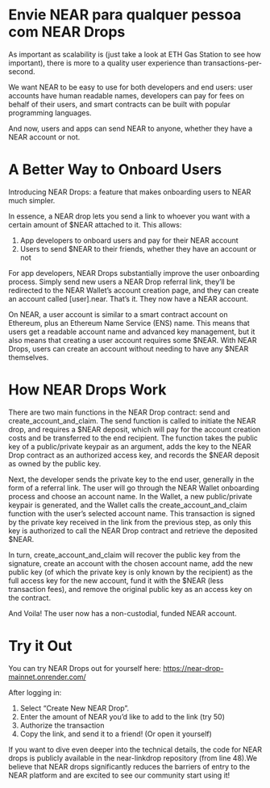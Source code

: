 # Envie NEAR para qualquer pessoa com NEAR Drops

As important as scalability is (just take a look at ETH Gas Station to see how important), there is more to a quality user experience than transactions-per-second.

We want NEAR to be easy to use for both developers and end users: user accounts have human readable names, developers can pay for fees on behalf of their users, and smart contracts can be built with popular programming languages.

And now, users and apps can send NEAR to anyone, whether they have a NEAR account or not.

# A Better Way to Onboard Users

Introducing NEAR Drops: a feature that makes onboarding users to NEAR much simpler.

In essence, a NEAR drop lets you send a link to whoever you want with a certain amount of $NEAR attached to it. This allows:

1. App developers to onboard users and pay for their NEAR account
2. Users to send $NEAR to their friends, whether they have an account or not

For app developers, NEAR Drops substantially improve the user onboarding process. Simply send new users a NEAR Drop referral link, they’ll be redirected to the NEAR Wallet’s account creation page, and they can create an account called [user].near. That’s it. They now have a NEAR account.

On NEAR, a user account is similar to a smart contract account on Ethereum, plus an Ethereum Name Service (ENS) name. This means that users get a readable account name and advanced key management, but it also means that creating a user account requires some $NEAR. With NEAR Drops, users can create an account without needing to have any $NEAR themselves.

# How NEAR Drops Work

There are two main functions in the NEAR Drop contract: send and create_account_and_claim. The send function is called to initiate the NEAR drop, and requires a $NEAR deposit, which will pay for the account creation costs and be transferred to the end recipient. The function takes the public key of a public/private keypair as an argument, adds the key to the NEAR Drop contract as an authorized access key, and records the $NEAR deposit as owned by the public key.

Next, the developer sends the private key to the end user, generally in the form of a referral link. The user will go through the NEAR Wallet onboarding process and choose an account name. In the Wallet,  a new public/private keypair is generated, and the Wallet calls the create_account_and_claim function with the user’s selected account name. This transaction is signed by the private key received in the link from the previous step, as only this key is authorized to call the NEAR Drop contract and retrieve the deposited $NEAR.

In turn, create_account_and_claim will recover the public key from the signature, create an account with the chosen account name, add the new public key (of which the private key is only known by the recipient) as the full access key for the new account, fund it with the $NEAR (less transaction fees), and remove the original public key as an access key on the contract.

And Voila! The user now has a non-custodial, funded NEAR account.

# Try it Out

You can try NEAR Drops out for yourself here: https://near-drop-mainnet.onrender.com/

After logging in:

1. Select “Create New NEAR Drop”.
2. Enter the amount of NEAR you’d like to add to the link (try 50)
3. Authorize the transaction
4. Copy the link, and send it to a friend! (Or open it yourself)

If you want to dive even deeper into the technical details, the code for NEAR drops is publicly available in the near-linkdrop repository (from line 48).We believe that NEAR drops significantly reduces the barriers of entry to the NEAR platform and are excited to see our community start using it!
